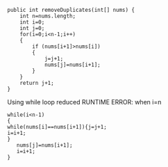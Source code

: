     public int removeDuplicates(int[] nums) {
        int n=nums.length;
        int i=0;
        int j=0;
        for(i=0;i<n-1;i++)
        {
            if (nums[i+1]>nums[i])
            {
                j=j+1;
                nums[j]=nums[i+1];
            }
        }        
        return j+1;
    }

Using while loop reduced RUNTIME ERROR: when i=n
 
 
	while(i<n-1)
    {
    while(nums[i]==nums[i+1]){j=j+1;
    i=i+1; 
    }
       nums[j]=nums[i+1];
       i=i+1;
    }
